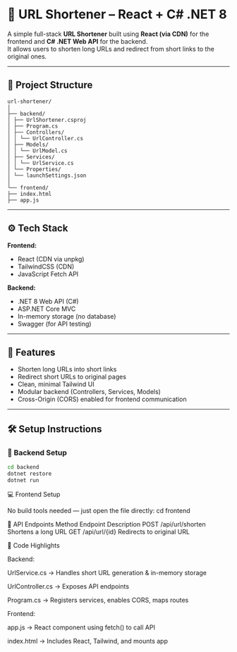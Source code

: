 # 🔗 URL Shortener – React + C# .NET 8

A simple full-stack **URL Shortener** built using **React (via CDN)** for the frontend and **C# .NET Web API** for the backend.  
It allows users to shorten long URLs and redirect from short links to the original ones.

---

## 🧩 Project Structure
```
url-shortener/
│
├── backend/
│ ├── UrlShortener.csproj
│ ├── Program.cs
│ ├── Controllers/
│ │ └── UrlController.cs
│ ├── Models/
│ │ └── UrlModel.cs
│ ├── Services/
│ │ └── UrlService.cs
│ └── Properties/
│ └── launchSettings.json
│
└── frontend/
├── index.html
├── app.js
```

---

## ⚙️ Tech Stack

**Frontend:**  
- React (CDN via unpkg)  
- TailwindCSS (CDN)  
- JavaScript Fetch API  

**Backend:**  
- .NET 8 Web API (C#)  
- ASP.NET Core MVC  
- In-memory storage (no database)  
- Swagger (for API testing)

---

## 🚀 Features

- Shorten long URLs into short links  
- Redirect short URLs to original pages  
- Clean, minimal Tailwind UI  
- Modular backend (Controllers, Services, Models)  
- Cross-Origin (CORS) enabled for frontend communication  

---

## 🛠️ Setup Instructions

### 🧱 Backend Setup
```bash
cd backend
dotnet restore
dotnet run
```
💻 Frontend Setup

No build tools needed — just open the file directly:
cd frontend

🔌 API Endpoints
Method	Endpoint	Description
POST	/api/url/shorten	Shortens a long URL
GET	/api/url/{id}	Redirects to original URL

🧠 Code Highlights

Backend:

UrlService.cs → Handles short URL generation & in-memory storage

UrlController.cs → Exposes API endpoints

Program.cs → Registers services, enables CORS, maps routes

Frontend:

app.js → React component using fetch() to call API

index.html → Includes React, Tailwind, and mounts app
